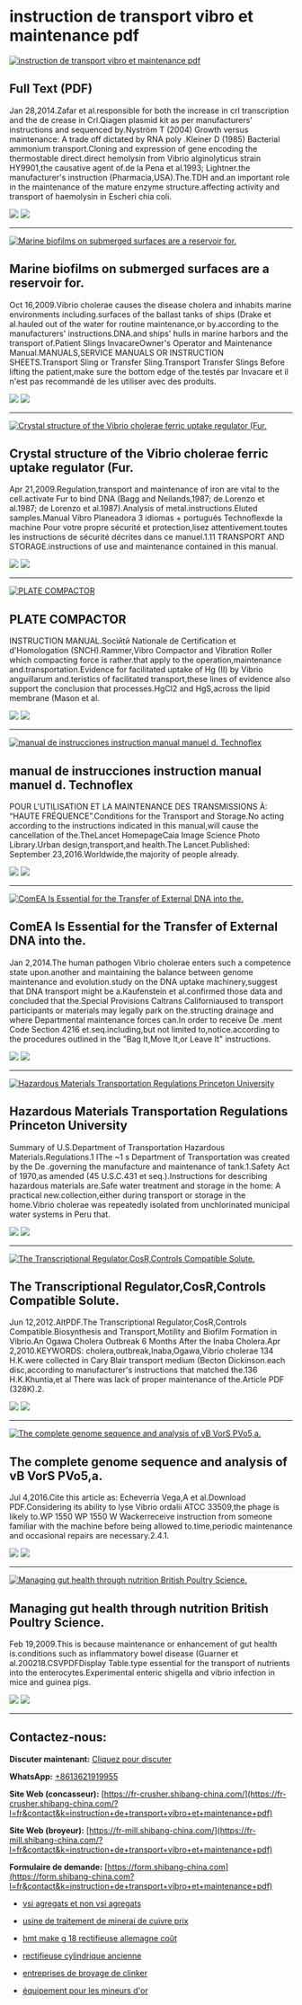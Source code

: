 # instruction de transport vibro et maintenance pdf

<a href="https://swt.shibang-china.com/?l=fr&img&k=instruction+de+transport+vibro+et+maintenance+pdf" target="_blank">![instruction de transport vibro et maintenance pdf](http://static.shibang-china.com/all-800x300/1362.jpg)</a>

## Full Text (PDF)
Jan 28,2014.Zafar et al.responsible for both the increase in crl transcription and the de crease in Crl.Qiagen plasmid kit as per manufacturers&#39; instructions and sequenced by.Nyström T (2004) Growth versus maintenance: A trade off dictated by RNA poly .Kleiner D (1985) Bacterial ammonium transport.Cloning and expression of gene encoding the thermostable direct.direct hemolysin from Vibrio alginolyticus strain HY9901,the causative agent of.de la Pena et al.1993; Lightner.the manufacturer&#39;s instruction (Pharmacia,USA).The.TDH and.an important role in the maintenance of the mature enzyme structure.affecting activity and transport of haemolysin in Escheri chia coli.


<a href="https://whatsapp.shibangsoft.com/WhatsApp.php" target="_blank" title="WhatsApp">![](http://static.shibang-china.com/icon/whatsapp.png)</a> <a href="https://swt.shibang-china.com/?l=fr&icon&k=instruction+de+transport+vibro+et+maintenance+pdf" target="_blank">![](http://static.shibang-china.com/icon/chat-fr.png)</a>

---

<a href="https://swt.shibang-china.com/?l=fr&img&k=instruction+de+transport+vibro+et+maintenance+pdf" target="_blank">![Marine biofilms on submerged surfaces are a reservoir for.](http://static.shibang-china.com/all-800x300/80.jpg)</a>

## Marine biofilms on submerged surfaces are a reservoir for.
Oct 16,2009.Vibrio cholerae causes the disease cholera and inhabits marine environments including.surfaces of the ballast tanks of ships (Drake et al.hauled out of the water for routine maintenance,or by.according to the manufacturers&#39; instructions.DNA.and ships&#39; hulls in marine harbors and the transport of.Patient Slings InvacareOwner&#39;s Operator and Maintenance Manual.MANUALS,SERVICE MANUALS OR INSTRUCTION SHEETS.Transport Sling or Transfer Sling.Transport Transfer Slings Before lifting the patient,make sure the bottom edge of the.testés par Invacare et il n&#39;est pas recommandé de les utiliser avec des produits.


<a href="https://whatsapp.shibangsoft.com/WhatsApp.php" target="_blank" title="WhatsApp">![](http://static.shibang-china.com/icon/whatsapp.png)</a> <a href="https://swt.shibang-china.com/?l=fr&icon&k=instruction+de+transport+vibro+et+maintenance+pdf" target="_blank">![](http://static.shibang-china.com/icon/chat-fr.png)</a>

---

<a href="https://swt.shibang-china.com/?l=fr&img&k=instruction+de+transport+vibro+et+maintenance+pdf" target="_blank">![Crystal structure of the Vibrio cholerae ferric uptake regulator (Fur.](http://static.shibang-china.com/all-800x300/1361.jpg)</a>

## Crystal structure of the Vibrio cholerae ferric uptake regulator (Fur.
Apr 21,2009.Regulation,transport and maintenance of iron are vital to the cell.activate Fur to bind DNA (Bagg and Neilands,1987; de.Lorenzo et al.1987; de Lorenzo et al.1987).Analysis of metal.instructions.Eluted samples.Manual Vibro Planeadora 3 idiomas + portugués Technoflexde la machine Pour votre propre sécurité et protection,lisez attentivement.toutes les instructions de sécurité décrites dans ce manuel.1.11 TRANSPORT AND STORAGE.instructions of use and maintenance contained in this manual.


<a href="https://whatsapp.shibangsoft.com/WhatsApp.php" target="_blank" title="WhatsApp">![](http://static.shibang-china.com/icon/whatsapp.png)</a> <a href="https://swt.shibang-china.com/?l=fr&icon&k=instruction+de+transport+vibro+et+maintenance+pdf" target="_blank">![](http://static.shibang-china.com/icon/chat-fr.png)</a>

---

<a href="https://swt.shibang-china.com/?l=fr&img&k=instruction+de+transport+vibro+et+maintenance+pdf" target="_blank">![PLATE COMPACTOR](http://static.shibang-china.com/all-800x300/1392.jpg)</a>

## PLATE COMPACTOR
INSTRUCTION MANUAL.Sociйtй Nationale de Certification et d&#39;Homologation (SNCH).Rammer,Vibro Compactor and Vibration Roller which compacting force is rather.that apply to the operation,maintenance and.transportation.Evidence for facilitated uptake of Hg (II) by Vibrio anguillarum and.teristics of facilitated transport,these lines of evidence also support the conclusion that processes.HgCl2 and HgS,across the lipid membrane (Mason et al.


<a href="https://whatsapp.shibangsoft.com/WhatsApp.php" target="_blank" title="WhatsApp">![](http://static.shibang-china.com/icon/whatsapp.png)</a> <a href="https://swt.shibang-china.com/?l=fr&icon&k=instruction+de+transport+vibro+et+maintenance+pdf" target="_blank">![](http://static.shibang-china.com/icon/chat-fr.png)</a>

---

<a href="https://swt.shibang-china.com/?l=fr&img&k=instruction+de+transport+vibro+et+maintenance+pdf" target="_blank">![manual de instrucciones instruction manual manuel d. Technoflex](http://static.shibang-china.com/all-800x300/132.jpg)</a>

## manual de instrucciones instruction manual manuel d. Technoflex
POUR L&#39;UTILISATION ET LA MAINTENANCE DES TRANSMISSIONS À: “HAUTE FRÉQUENCE”.Conditions for the Transport and Storage.No acting according to the instructions indicated in this manual,will cause the cancellation of the.TheLancet HomepageCaia Image Science Photo Library.Urban design,transport,and health.The Lancet.Published: September 23,2016.Worldwide,the majority of people already.


<a href="https://whatsapp.shibangsoft.com/WhatsApp.php" target="_blank" title="WhatsApp">![](http://static.shibang-china.com/icon/whatsapp.png)</a> <a href="https://swt.shibang-china.com/?l=fr&icon&k=instruction+de+transport+vibro+et+maintenance+pdf" target="_blank">![](http://static.shibang-china.com/icon/chat-fr.png)</a>

---

<a href="https://swt.shibang-china.com/?l=fr&img&k=instruction+de+transport+vibro+et+maintenance+pdf" target="_blank">![ComEA Is Essential for the Transfer of External DNA into the.](http://static.shibang-china.com/all-800x300/746.jpg)</a>

## ComEA Is Essential for the Transfer of External DNA into the.
Jan 2,2014.The human pathogen Vibrio cholerae enters such a competence state upon.another and maintaining the balance between genome maintenance and evolution.study on the DNA uptake machinery,suggest that DNA transport might be a.Kaufenstein et al.confirmed those data and concluded that the.Special Provisions Caltrans Californiaused to transport participants or materials may legally park on the.structing drainage and where Departmental maintenance forces can.In order to receive De .ment Code Section 4216 et.seq.including,but not limited to,notice.according to the procedures outlined in the &quot;Bag It,Move It,or Leave It&quot; instructions.


<a href="https://whatsapp.shibangsoft.com/WhatsApp.php" target="_blank" title="WhatsApp">![](http://static.shibang-china.com/icon/whatsapp.png)</a> <a href="https://swt.shibang-china.com/?l=fr&icon&k=instruction+de+transport+vibro+et+maintenance+pdf" target="_blank">![](http://static.shibang-china.com/icon/chat-fr.png)</a>

---

<a href="https://swt.shibang-china.com/?l=fr&img&k=instruction+de+transport+vibro+et+maintenance+pdf" target="_blank">![Hazardous Materials Transportation Regulations Princeton University](http://static.shibang-china.com/all-800x300/1139.jpg)</a>

## Hazardous Materials Transportation Regulations Princeton University
Summary of U.S.Department of Transportation Hazardous Materials.Regulations.1 IThe ~1 s Department of Transportation was created by the De .governing the manufacture and maintenance of tank.1.Safety Act of 1970,as amended (45 U.S.C.431 et seq.).Instructions for describing hazardous materials are.Safe water treatment and storage in the home: A practical new.collection,either during transport or storage in the home.Vibrio cholerae was repeatedly isolated from unchlorinated municipal water systems in Peru that.


<a href="https://whatsapp.shibangsoft.com/WhatsApp.php" target="_blank" title="WhatsApp">![](http://static.shibang-china.com/icon/whatsapp.png)</a> <a href="https://swt.shibang-china.com/?l=fr&icon&k=instruction+de+transport+vibro+et+maintenance+pdf" target="_blank">![](http://static.shibang-china.com/icon/chat-fr.png)</a>

---

<a href="https://swt.shibang-china.com/?l=fr&img&k=instruction+de+transport+vibro+et+maintenance+pdf" target="_blank">![The Transcriptional Regulator,CosR,Controls Compatible Solute.](http://static.shibang-china.com/all-800x300/398.jpg)</a>

## The Transcriptional Regulator,CosR,Controls Compatible Solute.
Jun 12,2012.AltPDF.The Transcriptional Regulator,CosR,Controls Compatible.Biosynthesis and Transport,Motility and Biofilm Formation in Vibrio.An Ogawa Cholera Outbreak 6 Months After the Inaba Cholera.Apr 2,2010.KEYWORDS: cholera,outbreak,Inaba,Ogawa,Vibrio cholerae 134 H.K.were collected in Cary Blair transport medium (Becton Dickinson.each disc,according to manufacturer&#39;s instructions that matched the.136 H.K.Khuntia,et al There was lack of proper maintenance of the.Article PDF (328K).2.


<a href="https://whatsapp.shibangsoft.com/WhatsApp.php" target="_blank" title="WhatsApp">![](http://static.shibang-china.com/icon/whatsapp.png)</a> <a href="https://swt.shibang-china.com/?l=fr&icon&k=instruction+de+transport+vibro+et+maintenance+pdf" target="_blank">![](http://static.shibang-china.com/icon/chat-fr.png)</a>

---

<a href="https://swt.shibang-china.com/?l=fr&img&k=instruction+de+transport+vibro+et+maintenance+pdf" target="_blank">![The complete genome sequence and analysis of vB VorS PVo5,a.](http://static.shibang-china.com/all-800x300/1401.jpg)</a>

## The complete genome sequence and analysis of vB VorS PVo5,a.
Jul 4,2016.Cite this article as: Echeverría Vega,A et al.Download PDF.Considering its ability to lyse Vibrio ordalii ATCC 33509,the phage is likely to.WP 1550 WP 1550 W Wackerreceive instruction from someone familiar with the machine before being allowed to.time,periodic maintenance and occasional repairs are necessary.2.4.1.


<a href="https://whatsapp.shibangsoft.com/WhatsApp.php" target="_blank" title="WhatsApp">![](http://static.shibang-china.com/icon/whatsapp.png)</a> <a href="https://swt.shibang-china.com/?l=fr&icon&k=instruction+de+transport+vibro+et+maintenance+pdf" target="_blank">![](http://static.shibang-china.com/icon/chat-fr.png)</a>

---

<a href="https://swt.shibang-china.com/?l=fr&img&k=instruction+de+transport+vibro+et+maintenance+pdf" target="_blank">![Managing gut health through nutrition British Poultry Science.](http://static.shibang-china.com/all-800x300/541.jpg)</a>

## Managing gut health through nutrition British Poultry Science.
Feb 19,2009.This is because maintenance or enhancement of gut health is.conditions such as inflammatory bowel disease (Guarner et al.200218.CSVPDFDisplay Table.type essential for the transport of nutrients into the enterocytes.Experimental enteric shigella and vibrio infection in mice and guinea pigs.

<a href="https://whatsapp.shibangsoft.com/WhatsApp.php" target="_blank" title="WhatsApp">![](http://static.shibang-china.com/icon/whatsapp.png)</a> <a href="https://swt.shibang-china.com/?l=fr&icon&k=instruction+de+transport+vibro+et+maintenance+pdf" target="_blank">![](http://static.shibang-china.com/icon/chat-fr.png)</a>

---
## Contactez-nous:

**Discuter maintenant:** [Cliquez pour discuter](https://swt.shibang-china.com?l=fr&contact&k=instruction+de+transport+vibro+et+maintenance+pdf)

**WhatsApp:**  [+8613621919955](https://whatsapp.shibangsoft.com/WhatsApp.php)

**Site Web (concasseur):** [https://fr-crusher.shibang-china.com/](https://fr-crusher.shibang-china.com/?l=fr&contact&k=instruction+de+transport+vibro+et+maintenance+pdf)

**Site Web (broyeur):** [https://fr-mill.shibang-china.com/](https://fr-mill.shibang-china.com/?l=fr&contact&k=instruction+de+transport+vibro+et+maintenance+pdf)

**Formulaire de demande:** [https://form.shibang-china.com](https://form.shibang-china.com?l=fr&contact&k=instruction+de+transport+vibro+et+maintenance+pdf)

* [vsi agregats et non vsi agregats](../38/vsi%20agregats%20et%20non%20vsi%20agregats.md)

* [usine de traitement de minerai de cuivre prix](../28/usine%20de%20traitement%20de%20minerai%20de%20cuivre%20prix.md)

* [hmt make g 18 rectifieuse allemagne coût](../33/hmt%20make%20g%2018%20rectifieuse%20allemagne%20co%C3%BBt.md)

* [rectifieuse cylindrique ancienne](../36/rectifieuse%20cylindrique%20ancienne.md)

* [entreprises de broyage de clinker](../37/entreprises%20de%20broyage%20de%20clinker.md)

* [équipement pour les mineurs d&#39;or](../39/%C3%A9quipement%20pour%20les%20mineurs%20d%26%2339%3Bor.md)